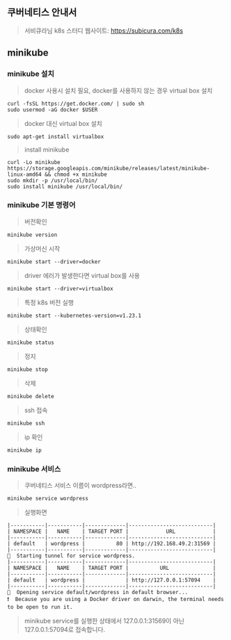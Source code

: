## 쿠버네티스 안내서

> 서비큐라님 k8s 스터디 웹사이트: https://subicura.com/k8s


## minikube

### minikube 설치 

> docker 사용시 설치 필요, docker를 사용하지 않는 경우 virtual box 설치
```
curl -fsSL https://get.docker.com/ | sudo sh
sudo usermod -aG docker $USER
```

> docker 대신 virtual box 설치
```
sudo apt-get install virtualbox
```

> install minikube
```
curl -Lo minikube https://storage.googleapis.com/minikube/releases/latest/minikube-linux-amd64 && chmod +x minikube
sudo mkdir -p /usr/local/bin/
sudo install minikube /usr/local/bin/
```

### minikube 기본 명령어

> 버전확인
```
minikube version
```

> 가상머신 시작
```
minikube start --driver=docker
```

> driver 에러가 발생한다면 virtual box를 사용
```
minikube start --driver=virtualbox
```

> 특정 k8s 버전 실행
```
minikube start --kubernetes-version=v1.23.1
```

> 상태확인
```
minikube status
```

> 정지
```
minikube stop
```

> 삭제
```
minikube delete
```

> ssh 접속
```
minikube ssh
```

> ip 확인
```
minikube ip
```

### minikube 서비스

> 쿠버네티스 서비스 이름이 wordpress라면..
```
minikube service wordpress
```

> 실행화면
```
|-----------|-----------|-------------|---------------------------|
| NAMESPACE |   NAME    | TARGET PORT |            URL            |
|-----------|-----------|-------------|---------------------------|
| default   | wordpress |          80 | http://192.168.49.2:31569 |
|-----------|-----------|-------------|---------------------------|
🏃  Starting tunnel for service wordpress.
|-----------|-----------|-------------|---------------------------|
| NAMESPACE |   NAME    | TARGET PORT |          URL              |
|-----------|-----------|-------------|---------------------------|
| default   | wordpress |             | http://127.0.0.1:57094    |
|-----------|-----------|-------------|---------------------------|
🎉  Opening service default/wordpress in default browser...
❗  Because you are using a Docker driver on darwin, the terminal needs to be open to run it.
```

> minikube service를 실행한 상태에서 127.0.0.1:31569이 아닌 127.0.0.1:57094로 접속합니다.
